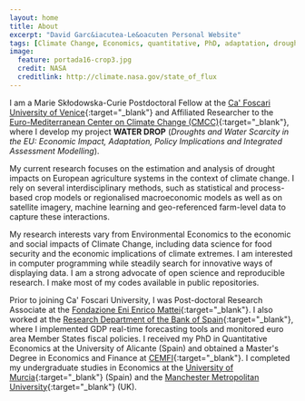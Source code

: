 ```yaml
---
layout: home
title: About
excerpt: "David Garc&iacutea-Le&oacuten Personal Website"
tags: [Climate Change, Economics, quantitative, PhD, adaptation, droughts, remote sensing]
image:
  feature: portada16-crop3.jpg
  credit: NASA
  creditlink: http://climate.nasa.gov/state_of_flux
---
```

I am a Marie Sk&#322;odowska-Curie Postdoctoral Fellow at the [Ca' Foscari University of Venice](http://www.unive.it/pag/13526/){:target="_blank"} and Affiliated Researcher to the [Euro-Mediterranean Center on Climate Change (CMCC)](https://www.cmcc.it/){:target="_blank"}, where I develop my project **WATER DROP** (*Droughts and Water Scarcity in the EU: Economic Impact, Adaptation, Policy Implications and Integrated Assessment Modelling*). 

My current research focuses on the estimation and analysis of drought impacts on European agriculture systems in the context of climate change. I rely on several interdisciplinary methods, such as statistical and process-based crop models or regionalised macroeconomic models as well as on satellite imagery, machine learning and geo-referenced farm-level data to capture these interactions.

My research interests vary from Environmental Economics to the economic and social impacts of Climate Change, including data science for food security and the economic implications of climate extremes. I am interested in computer programming while steadily search for innovative ways of displaying data. I am a strong advocate of open science and reproducible research. I make most of my codes available in public repositories.

Prior to joining Ca' Foscari University, I was Post-doctoral Research Associate at the [Fondazione Eni Enrico Mattei](http://www.feem.it/){:target="_blank"}. I also worked at the [Research Department of the Bank of Spain](http://www.bde.es/investigador/en/){:target="_blank"}, where I implemented GDP real-time forecasting tools and monitored euro area Member States fiscal policies. I received my PhD in Quantitative Economics at the University of Alicante (Spain) and obtained a Master's Degree in Economics and Finance at  [CEMFI](http://www.cemfi.es/){:target="_blank"}. I completed my undergraduate studies in Economics at the [University of Murcia](https://www.um.es/){:target="_blank"} (Spain) and the [Manchester Metropolitan University](https://www2.mmu.ac.uk/){:target="_blank"} (UK).
